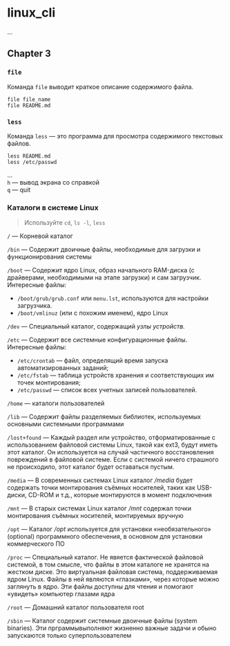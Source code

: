 # linux_cli

...

## Chapter 3

### `file`

Команда `file` выводит краткое описание содержимого файла.

```
file file_name
file README.md
```

### `less`

Команда `less` — это программа для просмотра содержимого текстовых файлов.

```
less README.md
less /etc/passwd
```

...  
`h` — вывод экрана со справкой  
`q` — quit


### Каталоги в системе Linux

> Используйте `cd`, `ls -l`, `less`

`/` — Корневой каталог

`/bin` — Содержит двоичные файлы, необходимые для загрузки и функционирования системы

`/boot` — Содержит ядро Linux, образ начального RAM-диска (с драйверами, необходимыми на этапе загрузки) и сам загрузчик.  
Интересные файлы:
- `/boot/grub/grub.conf` или `menu.lst`, используются для настройки загрузчика.  
- `/boot/vmlinuz` (или с похожим именем), ядро Linux

`/dev` — Специальный каталог, содержащий _узлы устройств._

`/etc` — Содержит все системные конфигурационные файлы.  
Интересные файлы:
- `/etc/crontab` — файл, определящий время запуска автоматизированных заданий;
- `/etc/fstab` — таблица устройств хранения и соответствующих им точек монтирования;
- `/etc/passwd` — список всех учетных записей пользователей.

`/home` — каталоги пользователей

`/lib` — Содержит файлы разделяемых библиотек, используемых основными системными программами

`/lost+found` — Каждый раздел или устройство, отформатированные с использованием файловой системы Linux, такой как ext3, будут иметь этот каталог. Он используется на случай частичного восстановления повреждений в файловой системе. Если с системой ничего страшного не происходило, этот каталог будет оставаться пустым.

`/media` — В современных системах Linux каталог _/media_ будет содержать точки монтирования съёмных носителей, таких как USB-диски, CD-ROM и т.д., которые монтируются в момент подключения

`/mnt` — В старых системах Linux каталог _/mnt_ содержал точки монтирования съёмных носителей, монтируемых вручную

`/opt` — Каталог _/opt_ используется для установки «необязательного» (optional) программного обеспечения, в основном для установки коммерческого ПО

`/proc` — Специальный каталог. Не явяется фактической файловой системой, в том смысле, что файлы в этом каталоге не хранятся на жестком диске. Это виртуальная файловая система, поддерживаемая ядром Linux. Файлы в ней являются «глазками», через которые можно заглянуть в ядро. Эти файлы доступны для чтения и помогают «увидеть» компьютер глазами ядра

`/root` — Домашний каталог пользователя root

`/sbin` — Каталог содержит системные двоичные файлы (system binaries). Эти прграммывыполняют жизненно важные задачи и обыно запускаются только суперпользователем
